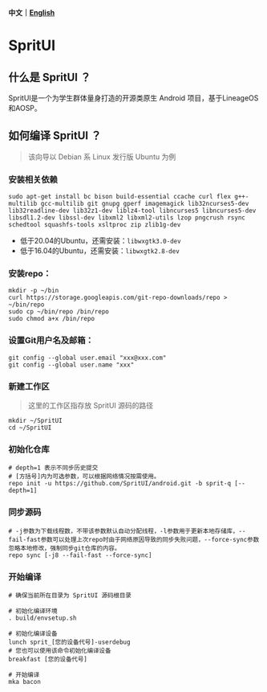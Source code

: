 **中文｜[English](https://github.com/SpritUI/manifest/blob/sprit-q/README_EN.MD)**

# SpritUI
## 什么是 SpritUI ？
SpritUI是一个为学生群体量身打造的开源类原生 Android 项目，基于LineageOS和AOSP。

## 如何编译 SpritUI ？
> 该向导以 Debian 系 Linux 发行版 Ubuntu 为例
### 安装相关依赖
```shell
sudo apt-get install bc bison build-essential ccache curl flex g++-multilib gcc-multilib git gnupg gperf imagemagick lib32ncurses5-dev lib32readline-dev lib32z1-dev liblz4-tool libncurses5 libncurses5-dev libsdl1.2-dev libssl-dev libxml2 libxml2-utils lzop pngcrush rsync schedtool squashfs-tools xsltproc zip zlib1g-dev
```
- 低于20.04的Ubuntu，还需安装：`libwxgtk3.0-dev`
- 低于16.04的Ubuntu，还需安装：`libwxgtk2.8-dev`

### 安装repo：
```shell
mkdir -p ~/bin
curl https://storage.googleapis.com/git-repo-downloads/repo > ~/bin/repo
sudo cp ~/bin/repo /bin/repo
sudo chmod a+x /bin/repo
```

### 设置Git用户名及邮箱：
```shell
git config --global user.email "xxx@xxx.com"
git config --global user.name "xxx"
```

### 新建工作区
> 这里的工作区指存放 SpritUI 源码的路径

```shell
mkdir ~/SpritUI
cd ~/SpritUI
```

### 初始化仓库
```shell
# depth=1 表示不同步历史提交
# [方括号]内为可选参数，可以根据网络情况按需使用。
repo init -u https://github.com/SpritUI/android.git -b sprit-q [--depth=1]
```
### 同步源码
```shell
# -j参数为下载线程数，不带该参数默认自动分配线程，-l参数用于更新本地存储库，--fail-fast参数可以处理上次repo时由于网络原因导致的同步失败问题，--force-sync参数忽略本地修改，强制同步git仓库的内容。
repo sync [-j8 --fail-fast --force-sync]
```

### 开始编译
```shell
# 确保当前所在目录为 SpritUI 源码根目录

# 初始化编译环境
. build/envsetup.sh

# 初始化编译设备
lunch sprit_[您的设备代号]-userdebug
# 您也可以使用该命令初始化编译设备
breakfast [您的设备代号]

# 开始编译
mka bacon
```
